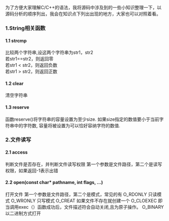 为了方便大家理解C/C++的语法，我将源码中涉及到的一些小知识整理一下，以源码分析的顺序列出，我会在知识点下列出出现的地方，大家也可以对照着看。

### 1.String相关函数
#### 1.1 strcmp
比较两个字符串,设这两个字符串为str1，str2<br>
若str1==str2，则返回零<br>
若str1 < str2，则返回负数<br>
若str1 > str2，则返回正数<br>
#### 1.2 clear
清空字符串
#### 1.3 reserve
函数reserve()将字符串的容量设置为至少size. 如果size指定的数值要小于当前字符串中的字符数, 容量将被设置为可以恰好容纳字符的数值.

### 2.文件读写
#### 2.1 access
判断文件是否存在，并判断文件读写权限
第一个参数是文件路径，第二个是读写权限，如果返回-1表示出错
#### 2.2 open(const char* pathname, int flags, ...) 
打开文件
第一个参数是文件路径，第二个是模式，常见的有
O_RDONLY       只读模式
O_WRONLY        只写模式
O_CREAT         如果文件不存在就创建一个
O_CLOEXEC       即当调用exec（）函数成功后，文件描述符会自动关闭,且为原子操作。
O_BINARY        以二进制方式打开